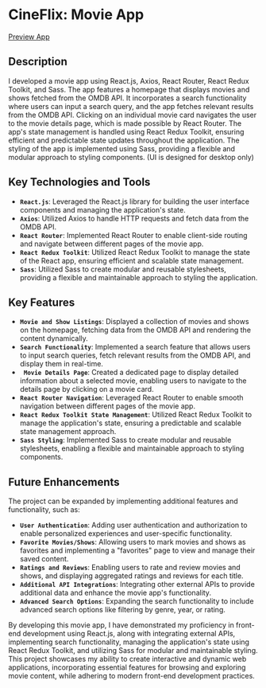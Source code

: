 # CineFlix: Movie App

[Preview App](https://rubalreduxmovieapp.netlify.app/)

## Description

I developed a movie app using React.js, Axios, React Router, React Redux Toolkit, and Sass. The app features a homepage that displays movies and shows fetched from the OMDB API. It incorporates a search functionality where users can input a search query, and the app fetches relevant results from the OMDB API. Clicking on an individual movie card navigates the user to the movie details page, which is made possible by React Router. The app's state management is handled using React Redux Toolkit, ensuring efficient and predictable state updates throughout the application. The styling of the app is implemented using Sass, providing a flexible and modular approach to styling components. (UI is designed for desktop only)

## Key Technologies and Tools

- **`React.js`**: Leveraged the React.js library for building the user interface components and managing the application's state.
- **`Axios`**: Utilized Axios to handle HTTP requests and fetch data from the OMDB API.
- **`React Router`**: Implemented React Router to enable client-side routing and navigate between different pages of the movie app.
- **`React Redux Toolkit`**: Utilized React Redux Toolkit to manage the state of the React app, ensuring efficient and scalable state management.
- **`Sass`**: Utilized Sass to create modular and reusable stylesheets, providing a flexible and maintainable approach to styling the application.

## Key Features

- **`Movie and Show Listings`**: Displayed a collection of movies and shows on the homepage, fetching data from the OMDB API and rendering the content dynamically.
- **`Search Functionality`**: Implemented a search feature that allows users to input search queries, fetch relevant results from the OMDB API, and display them in real-time.
- **` Movie Details Page`**: Created a dedicated page to display detailed information about a selected movie, enabling users to navigate to the details page by clicking on a movie card.
- **`React Router Navigation`**: Leveraged React Router to enable smooth navigation between different pages of the movie app.
- **`React Redux Toolkit State Management`**: Utilized React Redux Toolkit to manage the application's state, ensuring a predictable and scalable state management approach.
- **`Sass Styling`**: Implemented Sass to create modular and reusable stylesheets, enabling a flexible and maintainable approach to styling components.

## Future Enhancements

The project can be expanded by implementing additional features and functionality, such as:

- **`User Authentication`**: Adding user authentication and authorization to enable personalized experiences and user-specific functionality.
- **`Favorite Movies/Shows`**: Allowing users to mark movies and shows as favorites and implementing a "favorites" page to view and manage their saved content.
- **`Ratings and Reviews`**: Enabling users to rate and review movies and shows, and displaying aggregated ratings and reviews for each title.
- **`Additional API Integrations`**: Integrating other external APIs to provide additional data and enhance the movie app's functionality.
- **`Advanced Search Options`**: Expanding the search functionality to include advanced search options like filtering by genre, year, or rating.

By developing this movie app, I have demonstrated my proficiency in front-end development using React.js, along with integrating external APIs, implementing search functionality, managing the application's state using React Redux Toolkit, and utilizing Sass for modular and maintainable styling. This project showcases my ability to create interactive and dynamic web applications, incorporating essential features for browsing and exploring movie content, while adhering to modern front-end development practices.
